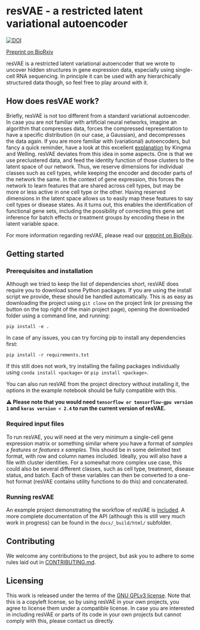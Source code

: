 # resVAE - a restricted latent variational autoencoder

[![DOI](https://zenodo.org/badge/302657137.svg)](https://zenodo.org/badge/latestdoi/302657137)

[Preprint on BioRxiv](https://www.biorxiv.org/content/10.1101/740415v2)

resVAE is a restricted latent variational autoencoder that we wrote to uncover hidden structures in gene expression data, especially using single-cell RNA sequencing. In principle it can be used with any hierarchically structured data though, so feel free to play around with it.

## How does resVAE work?

Briefly, resVAE is not too different from a standard variational autoencoder. In case you are not familiar with artificial neural networks, imagine an algorithm that compresses data, forces the compressed representation to have a specific distribution (in our case, a Gaussian), and decompresses the data again. If you are more familiar with (variational) autoencoders, but fancy a quick reminder, have a look at this excellent [explanation](https://arxiv.org/abs/1906.02691) by Kingma and Welling.
resVAE deviates from this idea in some aspects. One is that we use preclustered data, and feed the identity function of those clusters to the latent space of our network. Thus, we reserve dimensions for individual classes such as cell types, while keeping the encoder and decoder parts of the network the same. In the context of gene expression, this forces the network to learn features that are shared across cell types, but may be more or less active in one cell type or the other. Having reserved dimensions in the latent space allows us to easily map these features to say cell types or disease states. As it turns out, this enables the identification of functional gene sets, including the possibility of correcting this gene set inference for batch effects or treatment groups by encoding these in the latent variable space.

For more information regarding resVAE, please read our [preprint on BioRxiv](https://www.biorxiv.org/content/10.1101/740415v2).

## Getting started

### Prerequisites and installation

Although we tried to keep the list of dependencies short, resVAE does require you to download some Python packages. If you are using the install script we provide, these should be handled automatically. This is as easy as downloading the project using `git clone` on the project link (or pressing the button on the top right of the main project page), opening the downloaded folder using a command line, and running:
```
pip install -e .
```
In case of any issues, you can try forcing pip to install any dependencies first:
```
pip install -r requirements.txt
```
If this still does not work, try installing the failing packages individually using `conda install <package>` or `pip install <package>`.

You can also run resVAE from the project directory without installing it, the options in the example notebook should be fully compatible with this.

**⚠️ Please note that you would need `tensorflow or tensorflow-gpu version 1` and `keras version < 2.4` to run the current version of resVAE.**

### Required input files

To run resVAE, you will need at the very minimum a single-cell gene expression matrix or something similar where you have a format of *samples x features* or *features x samples*. This should be in some delimited text format, with row and column names included. Ideally, you will also have a file with cluster identities. For a somewhat more complex use case, this could also be several different classes, such as cell type, treatment, disease status, and batch. Each of these variables can then be converted to a one-hot format (resVAE contains utility functions to do this) and concatenated.

### Running resVAE

An example project demonstrating the workflow of resVAE is [included](Example_notebook.ipynb). A more complete documentation of the API (although this is still very much work in progress) can be found in the `docs/_build/html/` subfolder.

## Contributing

We welcome any contributions to the project, but ask you to adhere to some rules laid out in [CONTRIBUTING.md](CONTRIBUTING.md).

## Licensing

This work is released under the terms of the [GNU GPLv3 license](LICENSE.md). Note that this is a copyleft license, so by using resVAE in your own projects, you agree to license them under a compatible license. In case you are interested in including resVAE or parts of its code in your own projects but cannot comply with this, please contact us directly.


